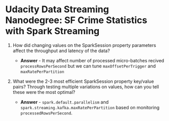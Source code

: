 # Udacity Data Streaming Nanodegree: SF Crime Statistics with Spark Streaming

1. How did changing values on the SparkSession property parameters affect the throughput and latency of the data?
   
   - **Answer** - It may affect number of processed micro-batches recived `processRowsPerSecond` but we can tune `maxOffsetPerTrigger` and `maxRatePerPartition`
2. What were the 2-3 most efficient SparkSession property key/value pairs? Through testing multiple variations on values, how can you tell these were the most optimal?

   - **Answer** - `spark.default.parallelism` and `spark.streaming.kafka.maxRatePerPartition` based on monitoring `processedRowsPerSecond`.
